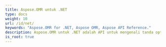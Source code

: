 ```yaml
---
title: Aspose.OMR untuk .NET
type: docs
weight: 10
url: /id/net/
keywords: "Aspose.OMR for .NET, Aspose OMR, Aspose API Reference."
description: Aspose.OMR untuk .NET adalah API untuk mengenali tanda optik dari gambar lembaran digital OMR.
is_root: true
---
```

